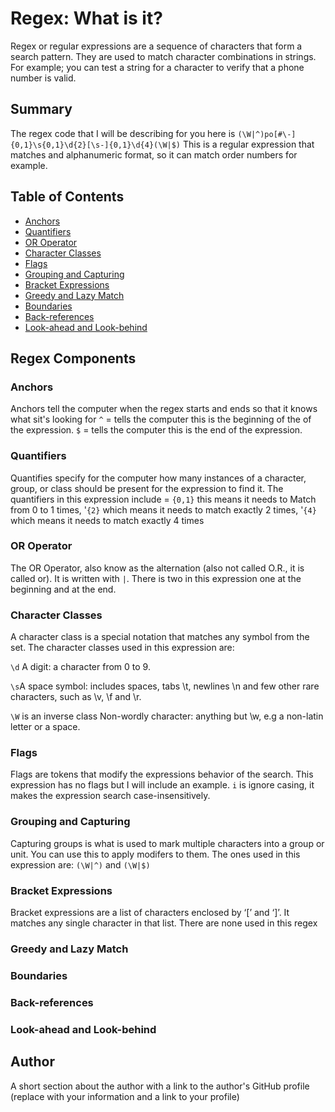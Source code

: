 # Regex: What is it?

Regex or regular expressions are a sequence of characters that form a search pattern. They are used to match character combinations in strings. For example; you can test a string for a character to verify that a phone number is valid.
## Summary

The regex code that I will be describing for you here is 
```(\W|^)po[#\-]{0,1}\s{0,1}\d{2}[\s-]{0,1}\d{4}(\W|$)```
This is a regular expression that matches and alphanumeric format, so it can match order numbers for example.

## Table of Contents

- [Anchors](#anchors)
- [Quantifiers](#quantifiers)
- [OR Operator](#or-operator)
- [Character Classes](#character-classes)
- [Flags](#flags)
- [Grouping and Capturing](#grouping-and-capturing)
- [Bracket Expressions](#bracket-expressions)
- [Greedy and Lazy Match](#greedy-and-lazy-match)
- [Boundaries](#boundaries)
- [Back-references](#back-references)
- [Look-ahead and Look-behind](#look-ahead-and-look-behind)

## Regex Components

### Anchors

Anchors tell the computer when the regex starts and ends so that it knows what sit's looking for
```^``` = tells the computer this is the beginning of the of the expression.
```$``` = tells the computer this is the end of the expression.

### Quantifiers

Quantifies specify for the computer how many instances of a character, group, or class should be present for the expression to find it.
The quantifiers in this expression include = 
```{0,1}``` this means it needs to Match from 0 to 1 times, 
'```{2}``` which means it needs to match exactly 2 times,
'```{4}``` which means it needs to match exactly 4 times

### OR Operator

The OR Operator, also know as the alternation (also not called O.R., it is called or). It is written with ```|```. There is two in this expression one at the beginning and at the end. 

### Character Classes

A character class is a special notation that matches any symbol from the set. The character classes used in this expression are:

```\d``` A digit: a character from 0 to 9. 

```\s```A space symbol: includes spaces, tabs \t, newlines \n and few other rare characters, such as \v, \f and \r.

```\W``` is an inverse class Non-wordly character: anything but \w, e.g a non-latin letter or a space.

### Flags

Flags are tokens that modify the expressions behavior of the search. This expression has no flags but I will include an example.
```i``` is ignore casing, it makes the expression search case-insensitively.

### Grouping and Capturing

Capturing groups is what is used to mark multiple characters into a group or unit. You can use this to apply modifers to them. 
The ones used in this expression are:
```(\W|^)``` and ```(\W|$)```

### Bracket Expressions

Bracket expressions are a list of characters enclosed by ‘[’ and ‘]’. It matches any single character in that list. There are none used in this regex

### Greedy and Lazy Match



### Boundaries

### Back-references

### Look-ahead and Look-behind

## Author

A short section about the author with a link to the author's GitHub profile (replace with your information and a link to your profile)
